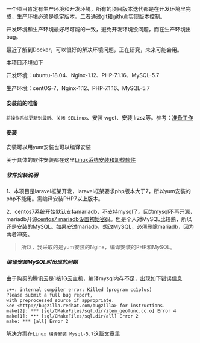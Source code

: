 一个项目肯定有生产环境和开发环境，所有的项目版本迭代都是在开发环境里完成，生产环境必须是稳定版本。二者通过git和github实现版本控制。

开发环境和生产环境最好尽可能的一致，避免开发环境没问题，而在生产环境出bug。

最近了解到Docker，可以很好的解决环境问题，正在研究，未来可能会用。

本项目环境如下

开发环境：ubuntu-18.04、Nginx-1.12、PHP-7.1.16、MySQL-5.7

生产环境：centOS-7、Nginx-1.12、PHP-7.1.16、MySQL-5.7


#### 安装前的准备

`将操作系统更新到最新`、`关闭 SELinux`、安装 wget、安装 lrzsz等。参考：<a href="https://broqiang.com/tutorials/linux-basic-tutorial/57/dead-work" target="_blank">准备工作</a>

#### 安装

安装可以用yum安装也可以编译安装

关于具体的软件安装都在这里<a href="http://118.24.52.193/posts/19" target="_blank">Linux系统安装和卸载软件</a>

##### 软件安装说明

1、本项目是laravel框架开发，laravel框架要求php版本大于7，所以yum安装的php不能用。需编译安装PHP7以上版本。

2、centos7系统开始默认支持mariadb，不支持mysql了。因为mysql不再开源，mariadb开源<a href="https://blog.csdn.net/hyq776141352/article/details/69808662" target="_blank">centos7 mariadb设置初始密码</a>。但是个人对MySQL比较熟，所以还是安装的MySQL。如果安过mariadb，想改MySQL，必须删除mariadb，因为两者冲突。

>所以，我采取的是yum安装的Nginx，编译安装的PHP和MySQL。


##### 编译安装MySQL时出现的问题

由于购买的腾讯云是1核1G云主机，编译mysql内存不足，出现如下错误信息

```
c++: internal compiler error: Killed (program cc1plus)
Please submit a full bug report,
with preprocessed source if appropriate.
See <http://bugzilla.redhat.com/bugzilla> for instructions.
make[2]: *** [sql/CMakeFiles/sql.dir/item_geofunc.cc.o] Error 4
make[1]: *** [sql/CMakeFiles/sql.dir/all] Error 2
make: *** [all] Error 2
```
解决方案在`Linux 编译安装 Mysql-5.7`这篇文章里